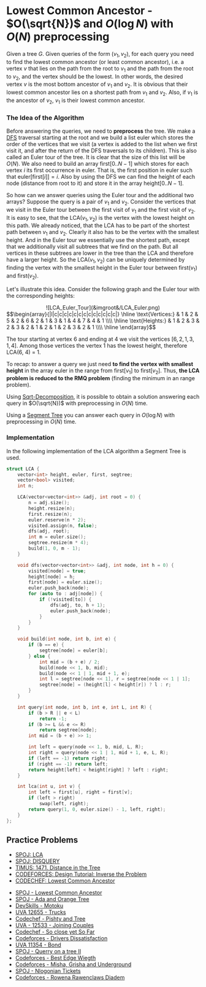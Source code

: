 
<!--?title Lowest Common Ancestor - O(sqrt(N)) and O(log N) with O(N) preprocessing -->

# Lowest Common Ancestor - $O(\sqrt{N})$ and $O(\log N)$ with $O(N)$ preprocessing

Given a tree $G$. Given queries of the form $(v_1, v_2)$, for each query you need to find the lowest common ancestor (or least common ancestor), i.e. a vertex $v$ that lies on the path from the root to $v_1$ and the path from the root to $v_2$, and the vertex should be the lowest. In other words, the desired vertex $v$ is the most bottom ancestor of $v_1$ and $v_2$. It is obvious that their lowest common ancestor lies on a shortest path from $v_1$ and $v_2$. Also, if $v_1$ is the ancestor of $v_2$, $v_1$ is their lowest common ancestor.

### The Idea of the Algorithm

Before answering the queries, we need to **preprocess** the tree.
We make a [DFS](./graph/depth-first-search.html) traversal starting at the root and we build a list $\text{euler}$ which stores the order of the vertices that we visit (a vertex is added to the list when we first visit it, and after the return of the DFS traversals to its children).
This is also called an Euler tour of the tree.
It is clear that the size of this list will be $O(N)$.
We also need to build an array $\text{first}[0..N-1]$ which stores for each vertex $i$ its first occurrence in $\text{euler}$.
That is, the first position in $\text{euler}$ such that $\text{euler}[\text{first}[i]] = i$.
Also by using the DFS we can find the height of each node (distance from root to it) and store it in the array $\text{height}[0..N-1]$.

So how can we answer queries using the Euler tour and the additional two arrays?
Suppose the query is a pair of $v_1$ and $v_2$.
Consider the vertices that we visit in the Euler tour between the first visit of $v_1$ and the first visit of $v_2$.
It is easy to see, that the $\text{LCA}(v_1, v_2)$ is the vertex with the lowest height on this path.
We already noticed, that the LCA has to be part of the shortest path between $v_1$ and $v_2$.
Clearly it also has to be the vertex with the smallest height.
And in the Euler tour we essentially use the shortest path, except that we additionally visit all subtrees that we find on the path.
But all vertices in these subtrees are lower in the tree than the LCA and therefore have a larger height.
So the $\text{LCA}(v_1, v_2)$ can be uniquely determined by finding the vertex with the smallest height in the Euler tour between $\text{first}(v_1)$ and $\text{first}(v_2)$.

Let's illustrate this idea.
Consider the following graph and the Euler tour with the corresponding heights:
<center>![LCA_Euler_Tour](&imgroot&/LCA_Euler.png)</center>
$$\begin{array}{|l|c|c|c|c|c|c|c|c|c|c|c|c|c|}
\hline
\text{Vertices:}   & 1 & 2 & 5 & 2 & 6 & 2 & 1 & 3 & 1 & 4 & 7 & 4 & 1 \\\\ \hline
\text{Heights:} & 1 & 2 & 3 & 2 & 3 & 2 & 1 & 2 & 1 & 2 & 3 & 2 & 1 \\\\ \hline
\end{array}$$

The tour starting at vertex $6$ and ending at $4$ we visit the vertices $[6, 2, 1, 3, 1, 4]$.
Among those vertices the vertex $1$ has the lowest height, therefore $\text{LCA(6, 4) = 1}$.

To recap:
to answer a query we just need **to find the vertex with smallest height** in the array $\text{euler}$ in the range from $\text{first}[v_1]$ to $\text{first}[v_2]$.
Thus, **the LCA problem is reduced to the RMQ problem** (finding the minimum in an range problem).

Using [Sqrt-Decomposition](./data_structures/sqrt_decomposition.html), it is possible to obtain a solution answering each query in $O(\sqrt{N})$ with preprocessing in $O(N)$ time.

Using a [Segment Tree](./data_structures/segment_tree.html) you can answer each query in $O(\log N)$ with preprocessing in $O(N)$ time.

### Implementation

In the following implementation of the LCA algorithm a Segment Tree is used.

```cpp lca
struct LCA {
    vector<int> height, euler, first, segtree;
    vector<bool> visited;
    int n;

    LCA(vector<vector<int>> &adj, int root = 0) {
        n = adj.size();
        height.resize(n);
        first.resize(n);
        euler.reserve(n * 2);
        visited.assign(n, false);
        dfs(adj, root);
        int m = euler.size();
        segtree.resize(m * 4);
        build(1, 0, m - 1);
    }

    void dfs(vector<vector<int>> &adj, int node, int h = 0) {
        visited[node] = true;
        height[node] = h;
        first[node] = euler.size();
        euler.push_back(node);
        for (auto to : adj[node]) {
            if (!visited[to]) {
                dfs(adj, to, h + 1);
                euler.push_back(node);
            }
        }
    }

    void build(int node, int b, int e) {
        if (b == e) {
            segtree[node] = euler[b];
        } else {
            int mid = (b + e) / 2;
            build(node << 1, b, mid);
            build(node << 1 | 1, mid + 1, e);
            int l = segtree[node << 1], r = segtree[node << 1 | 1];
            segtree[node] = (height[l] < height[r]) ? l : r;
        }
    }

    int query(int node, int b, int e, int L, int R) {
        if (b > R || e < L)
            return -1;
        if (b >= L && e <= R)
            return segtree[node];
        int mid = (b + e) >> 1;

        int left = query(node << 1, b, mid, L, R);
        int right = query(node << 1 | 1, mid + 1, e, L, R);
        if (left == -1) return right;
        if (right == -1) return left;
        return height[left] < height[right] ? left : right;
    }

    int lca(int u, int v) {
        int left = first[u], right = first[v];
        if (left > right)
            swap(left, right);
        return query(1, 0, euler.size() - 1, left, right);
    }
};

```

## Practice Problems
 - [SPOJ: LCA](http://www.spoj.com/problems/LCA/)
 - [SPOJ: DISQUERY](http://www.spoj.com/problems/DISQUERY/)
 - [TIMUS: 1471. Distance in the Tree](http://acm.timus.ru/problem.aspx?space=1&num=1471)
 - [CODEFORCES: Design Tutorial: Inverse the Problem](http://codeforces.com/problemset/problem/472/D)
 - [CODECHEF: Lowest Common Ancestor](https://www.codechef.com/problems/TALCA)
 * [SPOJ - Lowest Common Ancestor](http://www.spoj.com/problems/LCASQ/)
 * [SPOJ - Ada and Orange Tree](http://www.spoj.com/problems/ADAORANG/)
 * [DevSkills - Motoku](https://devskill.com/CodingProblems/ViewProblem/141)
 * [UVA 12655 - Trucks](https://uva.onlinejudge.org/index.php?option=onlinejudge&page=show_problem&problem=4384)
 * [Codechef - Pishty and Tree](https://www.codechef.com/problems/PSHTTR)
 * [UVA - 12533 - Joining Couples](https://uva.onlinejudge.org/index.php?option=com_onlinejudge&Itemid=8&category=441&page=show_problem&problem=3978)
 * [Codechef - So close yet So Far](https://www.codechef.com/problems/CLOSEFAR)
 * [Codeforces - Drivers Dissatisfaction](http://codeforces.com/contest/733/problem/F)
 * [UVA 11354 - Bond](https://uva.onlinejudge.org/index.php?option=com_onlinejudge&Itemid=8&page=show_problem&problem=2339)
 * [SPOJ - Querry on a tree II](http://www.spoj.com/problems/QTREE2/)
 * [Codeforces - Best Edge Wiegth](http://codeforces.com/contest/828/problem/F)
 * [Codeforces - Misha, Grisha and Underground](http://codeforces.com/contest/832/problem/D)
 * [SPOJ - Nlogonian Tickets](http://www.spoj.com/problems/NTICKETS/)
 * [Codeforces - Rowena Rawenclaws Diadem](http://codeforces.com/contest/855/problem/D)
